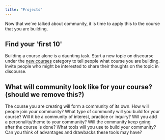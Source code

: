 ```yaml
---
title: "Projects"
---
```


Now that we've talked about community, it is time to apply this to the course that you are building.

## Find your 'first 10'

Building a course alone is a daunting task. Start a new topic on discourse under the [new courses](http://community.p2pu.org/c/new-courses) category to tell people what course you are building. Invite people who might be interested to share their thoughts on the topic in discourse.

## What will community look like for your course? (should we remove this?)

The course you are creating will form a community of its own. How will people join your community? What type of community will you build for your course? Will it be a community of interest, practice or inquiry? Will you add a personality/theme to your community? Will the community keep going after the course is done? What tools will you use to build your community? Can you think of advantages and drawbacks these tools may have?

